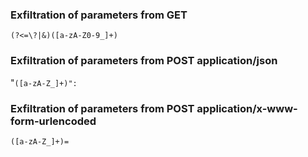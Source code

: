 ### Exfiltration of parameters from GET
`(?<=\?|&)([a-zA-Z0-9_]+)`

### Exfiltration of parameters from POST application/json
"`([a-zA-Z_]+)":`

### Exfiltration of parameters from POST application/x-www-form-urlencoded
`([a-zA-Z_]+)=`
